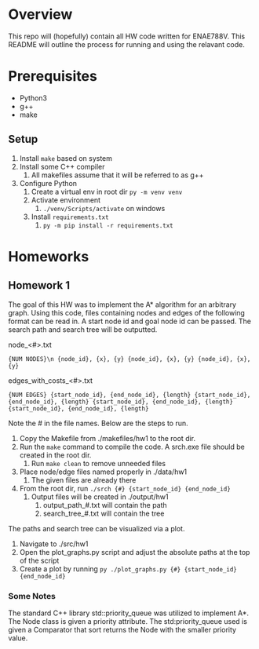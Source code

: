 # Overview

This repo will (hopefully) contain all HW code written for ENAE788V. This README will outline the process for running and using the relavant code.

# Prerequisites
- Python3
- g++
- make
  
## Setup
1. Install `make` based on system
2. Install some C++ compiler
   1. All makefiles assume that it will be referred to as g++
3. Configure Python
   1. Create a virtual env in root dir `py -m venv venv`
   2. Activate environment
      1. `./venv/Scripts/activate` on windows
   3. Install `requirements.txt`
      1. `py -m pip install -r requirements.txt`



# Homeworks   
## Homework 1

The goal of this HW was to implement the A* algorithm for an arbitrary graph. Using this code, files containing nodes and edges of the following format can
be read in. A start node id and goal node id can be passed. The search path and search tree will be outputted.

node_<#>.txt

`
{NUM NODES}\n
{node_id}, {x}, {y}
{node_id}, {x}, {y}
{node_id}, {x}, {y}
`

edges_with_costs_<#>.txt

`
{NUM EDGES}
{start_node_id}, {end_node_id}, {length}
{start_node_id}, {end_node_id}, {length}
{start_node_id}, {end_node_id}, {length}
{start_node_id}, {end_node_id}, {length}
`

Note the # in the file names. Below are the steps to run.

1. Copy the Makefile from ./makefiles/hw1 to the root dir.
2. Run the `make` command to compile the code. A srch.exe file should be created in the root dir.
   1. Run `make clean` to remove unneeded files
3. Place node/edge files named properly in ./data/hw1
   1. The given files are already there
4. From the root dir, run `./srch {#} {start_node_id} {end_node_id}`
   1. Output files will be created in ./output/hw1
      1. output_path_#.txt will contain the path
      2. search_tree_#.txt will contain the tree
   
The paths and search tree can be visualized via a plot.
1. Navigate to ./src/hw1
2. Open the plot_graphs.py script and adjust the absolute paths at the top of the script
3. Create a plot by running `py ./plot_graphs.py {#} {start_node_id} {end_node_id}`

### Some Notes

The standard C++ library std::priority_queue was utilized to implement A*. The Node class is given a 
priority attribute. The std:priority_queue used is given a Comparator that sort returns the Node with
the smaller priority value.